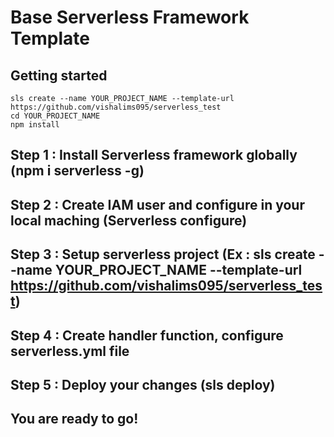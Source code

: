 # Base Serverless Framework Template

## Getting started
```
sls create --name YOUR_PROJECT_NAME --template-url https://github.com/vishalims095/serverless_test
cd YOUR_PROJECT_NAME
npm install
```

## Step 1 : Install Serverless framework globally (npm i serverless -g)
## Step 2 : Create IAM user and configure in your local maching (Serverless configure)
## Step 3 : Setup serverless project (Ex : sls create --name YOUR_PROJECT_NAME --template-url https://github.com/vishalims095/serverless_test)
## Step 4 : Create handler function, configure serverless.yml file
## Step 5 : Deploy your changes (sls deploy)

## You are ready to go!

